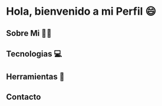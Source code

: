 # Hola, bienvenido a mi Perfil 😄

## Sobre Mi 👨‍💻

## Tecnologias 💻

## Herramientas 🧰

## Contacto

<!--
**EdgardZuniga/EdgardZuniga** is a ✨ _special_ ✨ repository because its `README.md` (this file) appears on your GitHub profile.

Here are some ideas to get you started:

- 🔭 I’m currently working on ...
- 🌱 I’m currently learning ...
- 👯 I’m looking to collaborate on ...
- 🤔 I’m looking for help with ...
- 💬 Ask me about ...
- 📫 How to reach me: ...
- 😄 Pronouns: ...
- ⚡ Fun fact: ...
-->
